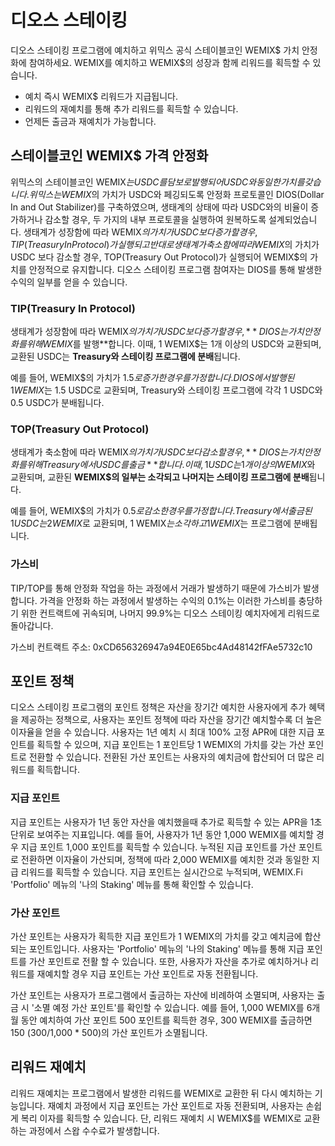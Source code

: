 # 디오스 스테이킹

디오스 스테이킹 프로그램에 예치하고 위믹스 공식 스테이블코인 WEMIX$ 가치 안정화에 참여하세요. WEMIX를 예치하고 WEMIX$의 성장과 함께 리워드를 획득할 수 있습니다.

* 예치 즉시 WEMIX$ 리워드가 지급됩니다.
* 리워드의 재예치를 통해 추가 리워드를 획득할 수 있습니다.
* 언제든 출금과 재예치가 가능합니다.

## 스테이블코인 WEMIX$ 가격 안정화

위믹스의 스테이블코인 WEMIX$는 USDC를 담보로 발행되어 USDC와 동일한 가치를 갖습니다. 위믹스는 WEMIX$의 가치가 USDC와 페깅되도록 안정화 프로토콜인 DIOS(Dollar In and Out Stabilizer)를 구축하였으며, 생태계의 상태에 따라 USDC와의 비율이 증가하거나 감소할 경우, 두 가지의 내부 프로토콜을 실행하여 원복하도록 설계되었습니다. 생태계가 성장함에 따라 WEMIX$의 가치가 USDC 보다 증가할 경우, TIP(Treasury In Protocol)가 실행되고 반대로 생태계가 축소함에 따라 WEMIX$의 가치가 USDC 보다 감소할 경우, TOP(Treasury Out Protocol)가 실행되어 WEMIX$의 가치를 안정적으로 유지합니다. 디오스 스테이킹 프로그램 참여자는 DIOS를 통해 발생한 수익의 일부를 얻을 수 있습니다.

### TIP(Treasury In Protocol)

생태계가 성장함에 따라 WEMIX$의 가치가 USDC보다 증가할 경우, **DIOS는 가치 안정화를 위해 WEMIX$를 발행**합니다. 이때, 1 WEMIX$는 1개 이상의 USDC와 교환되며, 교환된 USDC는 **Treasury와 스테이킹 프로그램에 분배**됩니다.

예를 들어, WEMIX$의 가치가 $1.5로 증가한 경우를 가정합니다. DIOS에서 발행된 1 WEMIX$는 1.5 USDC로 교환되며, Treasury와 스테이킹 프로그램에 각각 1 USDC와 0.5 USDC가 분배됩니다.

### TOP(Treasury Out Protocol)

생태계가 축소함에 따라 WEMIX$의 가치가 USDC보다 감소할 경우, **DIOS는 가치 안정화를 위해 Treasury에서 USDC를 출금**합니다. 이때, 1 USDC는 1개 이상의 WEMIX$와 교환되며, 교환된 **WEMIX$의 일부는 소각되고 나머지는 스테이킹 프로그램에 분배**됩니다.

예를 들어, WEMIX$의 가치가 $0.5로 감소한 경우를 가정합니다. Treasury에서 출금된 1 USDC는 2 WEMIX$로 교환되며, 1 WEMIX$는 소각하고 1 WEMIX$는 프로그램에 분배됩니다.

### 가스비&#x20;

TIP/TOP를 통해 안정화 작업을 하는 과정에서 거래가 발생하기 때문에 가스비가 발생합니다. 가격을 안정화 하는 과정에서 발생하는 수익의 0.1%는 이러한 가스비를 충당하기 위한 컨트랙트에 귀속되며, 나머지 99.9%는 디오스 스테이킹 예치자에게 리워드로 돌아갑니다.&#x20;

가스비 컨트랙트 주소: 0xCD656326947a94E0E65bc4Ad48142fFAe5732c10

## 포인트 정책

디오스 스테이킹 프로그램의 포인트 정책은 자산을 장기간 예치한 사용자에게 추가 혜택을 제공하는 정책으로, 사용자는 포인트 정책에 따라 자산을 장기간 예치할수록 더 높은 이자율을 얻을 수 있습니다. 사용자는 1년 예치 시 최대 100% 고정 APR에 대한 지급 포인트를 획득할 수 있으며, 지급 포인트는 1 포인트당 1 WEMIX의 가치를 갖는 가산 포인트로 전환할 수 있습니다. 전환된 가산 포인트는 사용자의 예치금에 합산되어 더 많은 리워드를 획득합니다.

### 지급 포인트

지급 포인트는 사용자가 1년 동안 자산을 예치했을때 추가로 획득할 수 있는 APR을 1초 단위로 보여주는 지표입니다. 예를 들어, 사용자가 1년 동안 1,000 WEMIX를 예치할 경우 지급 포인트 1,000 포인트를 획득할 수 있습니다. 누적된 지급 포인트를 가산 포인트로 전환하면 이자율이 가산되며, 정책에 따라 2,000 WEMIX를 예치한 것과 동일한 지급 리워드를 획득할 수 있습니다. 지급 포인트는 실시간으로 누적되며, WEMIX.Fi 'Portfolio' 메뉴의 '나의 Staking' 메뉴를 통해 확인할 수 있습니다.

### 가산 포인트

가산 포인트는 사용자가 획득한 지급 포인트가 1 WEMIX의 가치를 갖고 예치금에 합산되는 포인트입니다. 사용자는 'Portfolio' 메뉴의 '나의 Staking' 메뉴를 통해 지급 포인트를 가산 포인트로 전활 할 수 있습니다. 또한, 사용자가 자산을 추가로 예치하거나 리워드를 재예치할 경우 지급 포인트는 가산 포인트로 자동 전환됩니다.

가산 포인트는 사용자가 프로그램에서 출금하는 자산에 비례하여 소멸되며, 사용자는 출금 시 '소멸 예정 가산 포인트'를 확인할 수 있습니다. 예를 들어, 1,000 WEMIX를 6개월 동안 예치하여 가산 포인트 500 포인트를 획득한 경우, 300 WEMIX를 출금하면 150 (300/1,000 \* 500)의 가산 포인트가 소멸됩니다.

## **리워드 재예치**

리워드 재예치는 프로그램에서 발생한 리워드를 WEMIX로 교환한 뒤 다시 예치하는 기능입니다. 재예치 과정에서 지급 포인트는 가산 포인트로 자동 전환되며, 사용자는 손쉽게 복리 이자를 획득할 수 있습니다. 단, 리워드 재예치 시 WEMIX$를 WEMIX로 교환하는 과정에서 스왑 수수료가 발생합니다.
